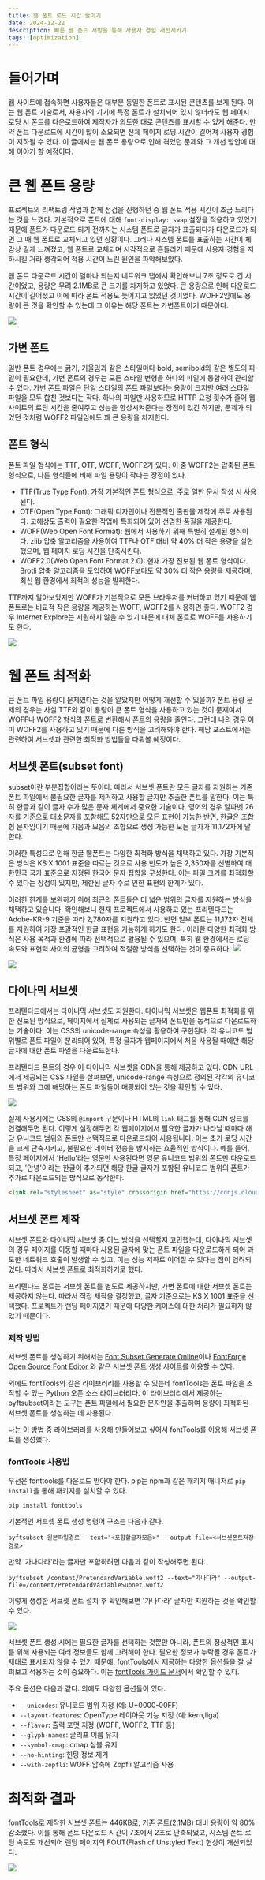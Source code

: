 ```yaml
---
title: 웹 폰트 로드 시간 줄이기
date: 2024-12-22
description: 빠른 웹 폰트 서빙을 통해 사용자 경험 개선시키기
tags: [optimization]
---
```



# 들어가며
웹 사이트에 접속하면 사용자들은 대부분 동일한 폰트로 표시된 콘텐츠를 보게 된다. 이는 웹 폰트 기술로서, 사용자의 기기에 특정 폰트가 설치되어 있지 않더라도 웹 페이지 로딩 시 폰트를 다운로드하여 제작자가 의도한 대로 콘텐츠를 표시할 수 있게 해준다. 만약 폰트 다운로드에 시간이 많이 소요되면 전체 페이지 로딩 시간이 길어져 사용자 경험이 저하될 수 있다. 이 글에서는 웹 폰트 용량으로 인해 겪었던 문제와 그 개선 방안에 대해 이야기 할 예정이다.


# 큰 웹 폰트 용량
프로젝트의 리팩토링 작업과 함께 점검을 진행하던 중 웹 폰트 적용 시간이 조금 느리다는 것을 느꼈다. 기본적으로 폰트에 대해 `font-display: swap` 설정을 적용하고 있었기 때문에 폰트가 다운로드 되기 전까지는 시스템 폰트로 글자가 표출되다가 다운로드가 되면 그 때 웹 폰트로 교체되고 있던 상황이다. 그러나 시스템 폰트를 표출하는 시간이 체감상 길게 느껴졌고, 웹 폰트로 교체되며 시각적으로 흔들리기 때문에 사용자 경험을 저하시킬 거라 생각되어 적용 시간이 느린 원인을 파악해보았다.

웹 폰트 다운로드 시간이 얼마나 되는지 네트워크 탭에서 확인해보니 7초 정도로 긴 시간이었고, 용량은 무려 2.1MB로 큰 크기를 차지하고 있었다. 큰 용량으로 인해 다운로드 시간이 길어졌고 이에 따라 폰트 적용도 늦어지고 있었던 것이었다. WOFF2임에도 용량이 큰 것을 확인할 수 있는데 그 이유는 해당 폰트는 가변폰트이기 때문이다.

![](https://velog.velcdn.com/images/parkseridev/post/de2da349-df8e-494c-817d-2949f3485a47/image.png)


## 가변 폰트
일반 폰트 경우에는 굵기, 기울임과 같은 스타일마다 bold, semibold와 같은 별도의 파일이 필요한데, 가변 폰트의 경우는 모든 스타일 변형을 하나의 파일에 통합하여 관리할 수 있다. 가변 폰트 파일은 단일 스타일의 폰트 파일보다는 용량이 크지만 여러 스타일 파일을 모두 합친 것보다는 작다. 하나의 파일만 사용하므로 HTTP 요청 횟수가 줄어 웹사이트의 로딩 시간을 줄여주고 성능을 향상시켜준다는 장점이 있긴 하지만, 문제가 되었던 것처럼 WOFF2 파일임에도 꽤 큰 용량을 차지한다.




## 폰트 형식
폰트 파일 형식에는 TTF, OTF, WOFF, WOFF2가 있다. 이 중 WOFF2는 압축된 폰트 형식으로, 다른 형식들에 비해 파일 용량이 작다는 장점이 있다.

- TTF(True Type Font): 가장 기본적인 폰트 형식으로, 주로 일반 문서 작성 시 사용된다.
- OTF(Open Type Font): 그래픽 디자인이나 전문적인 출판물 제작에 주로 사용된다. 고해상도 출력이 필요한 작업에 특화되어 있어 선명한 품질을 제공한다.
- WOFF(Web Open Font Format): 웹에서 사용하기 위해 특별히 설계된 형식이다. zlib 압축 알고리즘을 사용하여 TTF나 OTF 대비 약 40% 더 작은 용량을 실현했으며, 웹 페이지 로딩 시간을 단축시킨다.
- WOFF2.0(Web Open Font Format 2.0): 현재 가장 진보된 웹 폰트 형식이다. Brotli 압축 알고리즘을 도입하여 WOFF보다도 약 30% 더 작은 용량을 제공하며, 최신 웹 환경에서 최적의 성능을 발휘한다.

TTF까지 알아보았지만 WOFF가 기본적으로 모든 브라우저를 커버하고 있기 때문에 웹 폰트로는 비교적 작은 용량을 제공하는 WOFF, WOFF2를 사용하면 좋다. WOFF2 경우 Internet Explore는 지원하지 않을 수 있기 때문에 대체 폰트로 WOFF를 사용하기도 한다.

![](https://velog.velcdn.com/images/parkseridev/post/dc9118c5-972d-410f-93ba-47487bcfa5dc/image.png)




# 웹 폰트 최적화
큰 폰트 파일 용량이 문제였다는 것을 알았지만 어떻게 개선할 수 있을까? 폰트 용량 문제의 경우는 사실 TTF와 같이 용량이 큰 폰트 형식을 사용하고 있는 것이 문제여서 WOFF나 WOFF2 형식의 폰트로 변환해서 폰트의 용량을 줄인다. 그런데 나의 경우 이미 WOFF2를 사용하고 있기 때문에 다른 방식을 고려해봐야 한다. 해당 포스트에서는 관련하여 서브셋과 관련한 최적화 방법들을 다뤄볼 예정이다.

## 서브셋 폰트(subset font)
subset이란 부분집합이라는 뜻이다. 따라서 서브셋 폰트란 모든 글자를 지원하는 기존 폰트 파일에서 불필요한 글자를 제거하고 사용할 글자만 추출한 폰트를 말한다. 이는 특히 한글과 같이 글자 수가 많은 문자 체계에서 중요한 기술이다. 영어의 경우 알파벳 26자를 기준으로 대소문자를 포함해도 52자만으로 모든 표현이 가능한 반면, 한글은 조합형 문자임이기 때문에 자음과 모음의 조합으로 생성 가능한 모든 글자가 11,172자에 달한다.

이러한 특성으로 인해 한글 웹폰트는 다양한 최적화 방식을 채택하고 있다. 가장 기본적은 방식은 KS X 1001 표준을 따르는 것으로 사용 빈도가 높은 2,350자를 선별하여 대한민국 국가 표준으로 지정된 한국어 문자 집합을 구성한다. 이는 파일 크기를 최적화할 수 있다는 장점이 있지만, 제한된 글자 수로 인한 표현의 한계가 있다.

이러한 한계를 보완하기 위해 최근의 폰트들은 더 넓은 범위의 글자를 지원하는 방식을 채택하고 있습니다. 확인해보니 현재 프로젝트에서 사용하고 있는 프리텐다드는 Adobe-KR-9 기준을 따라 2,780자를 지원하고 있다. 반면 일부 폰트는 11,172자 전체를 지원하여 가장 포괄적인 한글 표현을 가능하게 하기도 한다. 이러한 다양한 최적화 방식은 사용 목적과 환경에 따라 선택적으로 활용될 수 있으며, 특히 웹 환경에서는 로딩 속도와 표현력 사이의 균형을 고려하여 적절한 방식을 선택하는 것이 중요하다.
![](https://velog.velcdn.com/images/parkseridev/post/0906ca3c-c488-4117-8ca6-4db6b6e5dcd4/image.png)


![](https://velog.velcdn.com/images/parkseridev/post/810ac0cf-8cc3-4c28-b58f-1d864a97ae62/image.png)

## 다이나믹 서브셋

프리텐다드에서는 다이나믹 서브셋도 지원한다. 다이나믹 서브셋은 웹폰트 최적화를 위한 진보된 방식으로, 페이지에서 실제로 사용되는 글자의 폰트만을 동적으로 다운로드하는 기술이다. 이는 CSS의 unicode-range 속성을 활용하여 구현된다. 각 유니코드 범위별로 폰트 파일이 분리되어 있어, 특정 글자가 웹페이지에서 처음 사용될 때에만 해당 글자에 대한 폰트 파일을 다운로드한다.


프리텐다드 폰트의 경우 이 다이나믹 서브셋을 CDN을 통해 제공하고 있다. CDN URL에서 제공되는 CSS 파일을 살펴보면, unicode-range 속성으로 정의된 각각의 유니코드 범위와 그에 해당하는 폰트 파일들이 매핑되어 있는 것을 확인할 수 있다.

![](https://velog.velcdn.com/images/parkseridev/post/b33793b4-a3ad-4f07-bc77-7899f89a40d8/image.jpeg)

실제 사용시에는 CSS의 `@import` 구문이나 HTML의 `link` 태그를 통해 CDN 링크를 연결해두면 된다. 이렇게 설정해두면 각 웹페이지에서 필요한 글자가 나타날 때마다 해당 유니코드 범위의 폰트만 선택적으로 다운로드되어 사용됩니다. 이는 초기 로딩 시간을 크게 단축시키고, 불필요한 데이터 전송을 방지하는 효율적인 방식이다.
예를 들어, 특정 페이지에서 'Hello'라는 영문만 사용된다면 영문 유니코드 범위의 폰트만 다운로드되고, '안녕'이라는 한글이 추가되면 해당 한글 글자가 포함된 유니코드 범위의 폰트가 추가로 다운로드되는 방식으로 동작한다.

```html
<link rel="stylesheet" as="style" crossorigin href="https://cdnjs.cloudflare.com/ajax/libs/pretendard/1.3.9/static/pretendard-dynamic-subset.min.css" />
```

## 서브셋 폰트 제작
서브셋 폰트와 다이나믹 서브셋 중 어느 방식을 선택할지 고민했는데, 다이나믹 서브셋의 경우 페이지를 이동할 때마다 사용된 글자에 맞는 폰트 파일을 다운로드하게 되어 과도한 네트워크 호출이 발생할 수 있고, 이는 성능 저하로 이어질 수 있다는 점이 염려되었다. 따라서 서브셋 폰트로 최적화하기로 했다.

프리텐다드 폰트는 서브셋 폰트를 별도로 제공하지만, 가변 폰트에 대한 서브셋 폰트는 제공하지 않는다. 따라서 직접 제작을 결정했고, 글자 기준으로는 KS X 1001 표준을 선택했다. 프로젝트가 랜딩 페이지였기 때문에 다양한 케이스에 대한 처리가 필요하지 않았기 때문이다.

### 제작 방법
서브셋 폰트를 생성하기 위해서는 [Font Subset Generate Online](https://www.lddgo.net/en/convert/font-subset)이나 [FontForge Open Source Font Editor
](https://fontforge.org/en-US/)와 같은 서브셋 폰트 생성 사이트를 이용할 수 있다. 


외에도 fontTools와 같은 라이브러리를 사용할 수 있는데 fontTools는 폰트 파일을 조작할 수 있는 Python 오픈 소스 라이브러리다. 이 라이브러리에서 제공하는 pyftsubset이라는 도구는 폰트 파일에서 필요한 문자만을 추출하여 용량이 최적화된 서브셋 폰트를 생성하는 데 사용된다.

나는 이 방법 중 라이브러리를 사용해 만들어보고 싶어서 fontTools를 이용해 서브셋 폰트를 생성했다. 

### fontTools 사용법

우선은 fonttools를 다운로드 받아야 한다. pip는 npm과 같은 패키지 매니저로 `pip install`을 통해 패키지를 설치할 수 있다.

```
pip install fonttools
```

기본적인 서브셋 폰트 생성 명령어 구조는 다음과 같다.

```
pyftsubset 원본파일경로 --text="<포함할글자모음>" --output-file=<서브셋폰트저장경로>
```

만약 '가나다라'라는 글자만 포함하려면 다음과 같이 작성해주면 된다.

```
pyftsubset /content/PretendardVariable.woff2 --text="가나다라" --output-file=/content/PretendardVariableSubnet.woff2
```

이렇게 생성한 서브셋 폰트 설치 후 확인해보면 '가나다라' 글자만 지원하는 것을 확인할 수 있다.

![](https://velog.velcdn.com/images/parkseridev/post/2dddfa3f-4986-4ce0-9f12-c9900ec56c3f/image.png)


서브셋 폰트 생성 시에는 필요한 글자를 선택하는 것뿐만 아니라, 폰트의 정상적인 표시를 위해 사용되는 여러 정보들도 함께 고려해야 한다. 필요한 정보가 누락될 경우 폰트가 제대로 표시되지 않을 수 있기 때문에, fontTools에서 제공하는 다양한 옵션들을 잘 살펴보고 적용하는 것이 중요하다. 이는 [fontTools 가이드 문서](https://fonttools.readthedocs.io/en/stable/subset/)에서 확인할 수 있다. 

주요 옵션은 다음과 같다. 외에도 다양한 옵션들이 있다.
- `--unicodes`: 유니코드 범위 지정 (예: U+0000-00FF)
- `--layout-features`: OpenType 레이아웃 기능 지정 (예: kern,liga)
- `--flavor`: 출력 포맷 지정 (WOFF, WOFF2, TTF 등)
- `--glyph-names`: 글리프 이름 유지
- `--symbol-cmap`: cmap 심볼 유지
- `--no-hinting`: 힌팅 정보 제거
- `--with-zopfli`: WOFF 압축에 Zopfli 알고리즘 사용

# 최적화 결과

fontTools로 제작한 서브셋 폰트는 446KB로, 기존 폰트(2.1MB) 대비 용량이 약 80% 감소했다. 이를 통해 폰트 다운로드 시간이 7초에서 2초로 단축되었고, 시스템 폰트 로딩 속도도 개선되어 랜딩 페이지의 FOUT(Flash of Unstyled Text) 현상이 개선되었다.

![](https://velog.velcdn.com/images/parkseridev/post/165ca8d6-f925-4b15-8a8f-1bbb11f4e0bc/image.png)



<br/>
<br/>
<br/>
<br/>
<br/>
<br/>
<br/>

+)

해당 글이 글또 프론트 큐레이션 글로 선정 되었다 🥳

![](https://velog.velcdn.com/images/parkseridev/post/720395e3-abfb-4ec5-bc23-c1e19f32db1b/image.png)

**참고 문서** 

[web.dev](https://web.dev/)

[웹폰트 경량화](https://www.44bits.io/ko/post/optimization_webfont_with_pyftsubnet#%ED%8F%B0%ED%8A%B8%ED%88%B4%EC%A6%88fonttools)

[웹 폰트 사용과 최적화의 최근 동향](https://d2.naver.com/helloworld/4969726)

[pretendard github](https://github.com/orioncactus/pretendard)